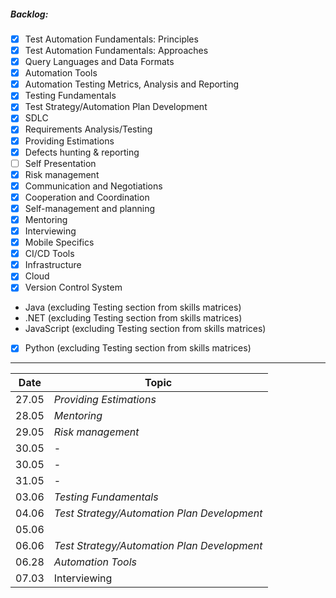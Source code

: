 ##### Backlog:
* [x] Test Automation Fundamentals: Principles
* [x] Test Automation Fundamentals: Approaches
* [x] Query Languages and Data Formats
* [x] Automation Tools
* [x] Automation Testing Metrics, Analysis and Reporting
* [x] Testing Fundamentals
* [x] Test Strategy/Automation Plan Development
* [x] SDLC
* [x] Requirements Analysis/Testing
* [x] Providing Estimations
* [x] Defects hunting & reporting
* [ ] Self Presentation
* [x] Risk management
* [x] Communication and Negotiations
* [x] Cooperation and Coordination
* [x] Self-management and planning
* [x] Mentoring 
* [x] Interviewing
* [x] Mobile Specifics
* [x] CI/CD Tools
* [x] Infrastructure
* [x] Cloud
* [x] Version Control System
* Java (excluding Testing section from skills matrices)
* .NET (excluding Testing section from skills matrices)
* JavaScript (excluding Testing section from skills matrices)
* [x] Python (excluding Testing section from skills matrices)
___

| Date  | Topic                                       |
| ----- | ------------------------------------------- |
| 27.05 | _Providing Estimations_                     |
| 28.05 | _Mentoring_                                 |
| 29.05 | _Risk management_                           |
| 30.05 | -                                           |
| 30.05 | -                                           |
| 31.05 | -                                           |
| 03.06 | _Testing Fundamentals_                      |
| 04.06 | _Test Strategy/Automation Plan Development_ |
| 05.06 |                                             |
| 06.06 | _Test Strategy/Automation Plan Development_ |
| 06.28 | _Automation Tools_                          |
| 07.03 | Interviewing                                |
